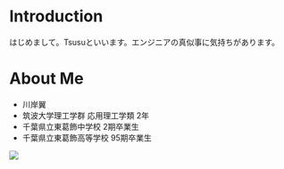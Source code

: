 # Introduction
はじめまして。Tsusuといいます。エンジニアの真似事に気持ちがあります。

# About Me
- 川岸翼
- 筑波大学理工学群 応用理工学類 2年
- 千葉県立東葛飾中学校 2期卒業生
- 千葉県立東葛飾高等学校 95期卒業生

![](https://github-readme-stats.vercel.app/api/top-langs?username=tsusu0409)

